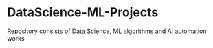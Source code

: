 # DataScience-ML-Projects
Repository consists of Data Science, ML algorithms and AI automation works 
